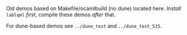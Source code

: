 Old demos based on Makefile/ocamlbuild (no dune) located here.
*Install* `lablqml` *first*, compile these demos *after* that.

For dune-based demos see `../dune_test` and `../dune_test_515`.
